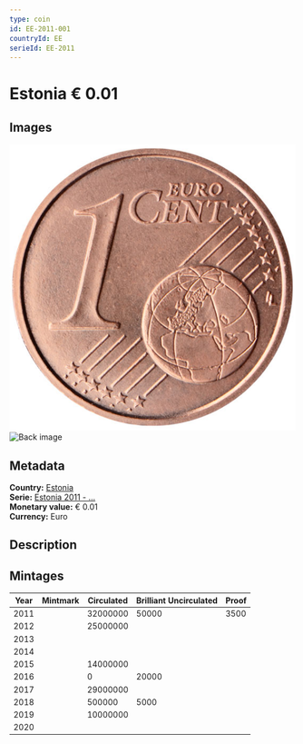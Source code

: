 ```yaml
---
type: coin
id: EE-2011-001
countryId: EE
serieId: EE-2011
---
```


# Estonia € 0.01

## Images

![Front image](../../../img/common-2007-001.png) ![Back image](img/estonia-2011-001.png)

## Metadata

**Country:** [Estonia](../index.md)\
**Serie:** [Estonia 2011 - ...](index.md)\
**Monetary value:** € 0.01\
**Currency:** Euro

## Description


## Mintages

| Year | Mintmark | Circulated | Brilliant Uncirculated | Proof |
| ---- | -------- | ---------- | ---------------------- | ----- |
| 2011 |  | 32000000| 50000 | 3500 |
| 2012 |  | 25000000|  |  |
| 2013 |  | |  |  |
| 2014 |  | |  |  |
| 2015 |  | 14000000|  |  |
| 2016 |  | 0| 20000 |  |
| 2017 |  | 29000000|  |  |
| 2018 |  | 500000| 5000 |  |
| 2019 |  | 10000000|  |  |
| 2020 |  | |  |  |
